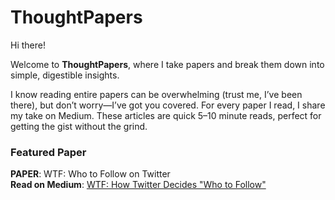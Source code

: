 # ThoughtPapers  

Hi there!  

Welcome to **ThoughtPapers**, where I take papers and break them down into simple, digestible insights.  

I know reading entire papers can be overwhelming (trust me, I’ve been there), but don’t worry—I’ve got you covered. For every paper I read, I share my take on Medium. These articles are quick 5–10 minute reads, perfect for getting the gist without the grind.  

### Featured Paper  
**PAPER**: WTF: Who to Follow on Twitter  
**Read on Medium**: [WTF: How Twitter Decides "Who to Follow"](https://medium.com/@prishaarora1412/wtf-how-twitter-decides-who-to-follow-770440252ac2)  